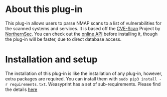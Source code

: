# About this plug-in
This plug-in allows users to parse NMAP scans to a list of
 vulnerabilities for the scanned systems and services. It is based
 off the [CVE-Scan](https://github.com/NorthernSec/CVE-Scan) Project
 by [NorthernSec](http://northernsec.eu). You can check out the
 [online API](http://northernsec.eu/cve-scan) before installing it,
 though the plug-in will be faster, due to direct database access.

# Installation and setup
The installation of this plug-in is like the installation of any
 plug-in, however, extra packages are required. You can install them
 with `sudo pip3 install -r requirements.txt`. Weasyprint has a set
 of sub-requirements. Please find the details
 [here](http://weasyprint.readthedocs.org/en/latest/install.html)
